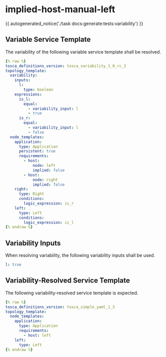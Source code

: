 # implied-host-manual-left

{{ autogenerated_notice('./task docs:generate:tests:variability') }}


## Variable Service Template

The variability of the following variable service template shall be resolved.

```yaml linenums="1"
{% raw %}
tosca_definitions_version: tosca_variability_1_0_rc_2
topology_template:
  variability:
    inputs:
      l:
        type: boolean
    expressions:
      is_l:
        equal:
          - variability_input: l
          - true
      is_r:
        equal:
          - variability_input: l
          - false
  node_templates:
    application:
      type: Application
      persistent: true
      requirements:
        - host:
            node: left
            implied: false
        - host:
            node: right
            implied: false
    right:
      type: Right
      conditions:
        logic_expression: is_r
    left:
      type: Left
      conditions:
        logic_expression: is_l
{% endraw %}
```

## Variability Inputs

When resolving variability, the following variability inputs shall be used.

```yaml linenums="1"
l: true
```



## Variability-Resolved Service Template

The following variability-resolved service template is expected.

```yaml linenums="1"
{% raw %}
tosca_definitions_version: tosca_simple_yaml_1_3
topology_template:
  node_templates:
    application:
      type: Application
      requirements:
        - host: left
    left:
      type: Left
{% endraw %}
```

